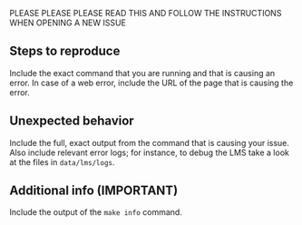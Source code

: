 PLEASE PLEASE PLEASE READ THIS AND FOLLOW THE INSTRUCTIONS WHEN OPENING A NEW ISSUE

## Steps to reproduce

Include the exact command that you are running and that is causing an error. In case of a web error, include the URL of the page that is causing the error.

## Unexpected behavior

Include the full, exact output from the command that is causing your issue. Also include relevant error logs; for instance, to debug the LMS take a look at the files in `data/lms/logs`.

## Additional info (IMPORTANT)

Include the output of the `make info` command.
